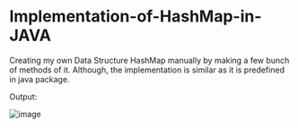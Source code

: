# Implementation-of-HashMap-in-JAVA
Creating my own Data Structure HashMap manually by making a few bunch of methods of it. Although, the implementation is similar as it is predefined in java package. 

Output:


![image](https://user-images.githubusercontent.com/73630627/218527173-523a2ade-aed5-449d-ba73-28bbf1f56fd0.png)
